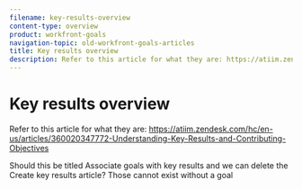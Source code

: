 ```yaml
---
filename: key-results-overview
content-type: overview
product: workfront-goals
navigation-topic: old-workfront-goals-articles
title: Key results overview
description: Refer to this article for what they are: https://atiim.zendesk.com/hc/en-us/articles/360020347772-Understanding-Key-Results-and-Contributing-Objectives
---
```


# Key results overview

Refer to this article for what they are: https://atiim.zendesk.com/hc/en-us/articles/360020347772-Understanding-Key-Results-and-Contributing-Objectives

Should this be titled Associate goals with key results and we can delete the Create key results article? Those cannot exist without a goal
